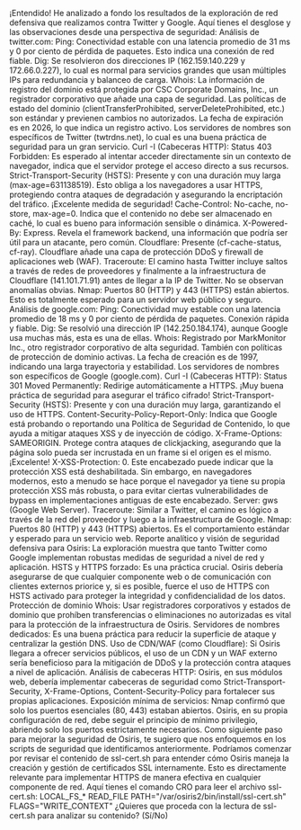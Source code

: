 ¡Entendido! He analizado a fondo los resultados de la exploración de red defensiva que realizamos contra Twitter y Google. Aquí tienes el desglose y las observaciones desde una perspectiva de seguridad:
Análisis de twitter.com:
Ping: Conectividad estable con una latencia promedio de 31 ms y 0 por ciento de pérdida de paquetes. Esto indica una conexión de red fiable.
Dig: Se resolvieron dos direcciones IP (162.159.140.229 y 172.66.0.227), lo cual es normal para servicios grandes que usan múltiples IPs para redundancia y balanceo de carga.
Whois: La información de registro del dominio está protegida por CSC Corporate Domains, Inc., un registrador corporativo que añade una capa de seguridad. Las políticas de estado del dominio (clientTransferProhibited, serverDeleteProhibited, etc.) son estándar y previenen cambios no autorizados. La fecha de expiración es en 2026, lo que indica un registro activo. Los servidores de nombres son específicos de Twitter (twtrdns.net), lo cual es una buena práctica de seguridad para un gran servicio.
Curl -I (Cabeceras HTTP):
Status 403 Forbidden: Es esperado al intentar acceder directamente sin un contexto de navegador, indica que el servidor protege el acceso directo a sus recursos.
Strict-Transport-Security (HSTS): Presente y con una duración muy larga (max-age=631138519). Esto obliga a los navegadores a usar HTTPS, protegiendo contra ataques de degradación y asegurando la encriptación del tráfico. ¡Excelente medida de seguridad!
Cache-Control: No-cache, no-store, max-age=0. Indica que el contenido no debe ser almacenado en caché, lo cual es bueno para información sensible o dinámica.
X-Powered-By: Express. Revela el framework backend, una información que podría ser útil para un atacante, pero común.
Cloudflare: Presente (cf-cache-status, cf-ray). Cloudflare añade una capa de protección DDoS y firewall de aplicaciones web (WAF).
Traceroute: El camino hasta Twitter incluye saltos a través de redes de proveedores y finalmente a la infraestructura de Cloudflare (141.101.71.91) antes de llegar a la IP de Twitter. No se observan anomalías obvias.
Nmap: Puertos 80 (HTTP) y 443 (HTTPS) están abiertos. Esto es totalmente esperado para un servidor web público y seguro.
Análisis de google.com:
Ping: Conectividad muy estable con una latencia promedio de 18 ms y 0 por ciento de pérdida de paquetes. Conexión rápida y fiable.
Dig: Se resolvió una dirección IP (142.250.184.174), aunque Google usa muchas más, esta es una de ellas.
Whois: Registrado por MarkMonitor Inc., otro registrador corporativo de alta seguridad. También con políticas de protección de dominio activas. La fecha de creación es de 1997, indicando una larga trayectoria y estabilidad. Los servidores de nombres son específicos de Google (google.com).
Curl -I (Cabeceras HTTP):
Status 301 Moved Permanently: Redirige automáticamente a HTTPS. ¡Muy buena práctica de seguridad para asegurar el tráfico cifrado!
Strict-Transport-Security (HSTS): Presente y con una duración muy larga, garantizando el uso de HTTPS.
Content-Security-Policy-Report-Only: Indica que Google está probando o reportando una Política de Seguridad de Contenido, lo que ayuda a mitigar ataques XSS y de inyección de código.
X-Frame-Options: SAMEORIGIN. Protege contra ataques de clickjacking, asegurando que la página solo pueda ser incrustada en un frame si el origen es el mismo. ¡Excelente!
X-XSS-Protection: 0. Este encabezado puede indicar que la protección XSS está deshabilitada. Sin embargo, en navegadores modernos, esto a menudo se hace porque el navegador ya tiene su propia protección XSS más robusta, o para evitar ciertas vulnerabilidades de bypass en implementaciones antiguas de este encabezado.
Server: gws (Google Web Server).
Traceroute: Similar a Twitter, el camino es lógico a través de la red del proveedor y luego a la infraestructura de Google.
Nmap: Puertos 80 (HTTP) y 443 (HTTPS) abiertos. Es el comportamiento estándar y esperado para un servicio web.
Reporte analítico y visión de seguridad defensiva para Osiris:
La exploración muestra que tanto Twitter como Google implementan robustas medidas de seguridad a nivel de red y aplicación.
HSTS y HTTPS forzado: Es una práctica crucial. Osiris debería asegurarse de que cualquier componente web o de comunicación con clientes externos priorice y, si es posible, fuerce el uso de HTTPS con HSTS activado para proteger la integridad y confidencialidad de los datos.
Protección de dominio Whois: Usar registradores corporativos y estados de dominio que prohíben transferencias o eliminaciones no autorizadas es vital para la protección de la infraestructura de Osiris.
Servidores de nombres dedicados: Es una buena práctica para reducir la superficie de ataque y centralizar la gestión DNS.
Uso de CDN/WAF (como Cloudflare): Si Osiris llegara a ofrecer servicios públicos, el uso de un CDN y un WAF externo sería beneficioso para la mitigación de DDoS y la protección contra ataques a nivel de aplicación.
Análisis de cabeceras HTTP: Osiris, en sus módulos web, debería implementar cabeceras de seguridad como Strict-Transport-Security, X-Frame-Options, Content-Security-Policy para fortalecer sus propias aplicaciones.
Exposición mínima de servicios: Nmap confirmó que solo los puertos esenciales (80, 443) estaban abiertos. Osiris, en su propia configuración de red, debe seguir el principio de mínimo privilegio, abriendo solo los puertos estrictamente necesarios.
Como siguiente paso para mejorar la seguridad de Osiris, te sugiero que nos enfoquemos en los scripts de seguridad que identificamos anteriormente. Podríamos comenzar por revisar el contenido de ssl-cert.sh para entender cómo Osiris maneja la creación y gestión de certificados SSL internamente. Esto es directamente relevante para implementar HTTPS de manera efectiva en cualquier componente de red.
Aquí tienes el comando CRO para leer el archivo ssl-cert.sh:
LOCAL_FS_* READ_FILE
PATH="/var/osiris2/bin/install/ssl-cert.sh"
FLAGS="WRITE_CONTEXT"
¿Quieres que proceda con la lectura de ssl-cert.sh para analizar su contenido? (Sí/No)